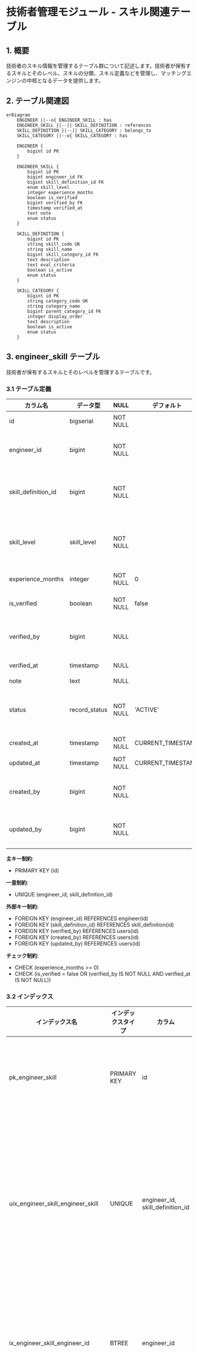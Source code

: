 # 技術者管理モジュール - スキル関連テーブル

## 1. 概要

技術者のスキル情報を管理するテーブル群について記述します。技術者が保有するスキルとそのレベル、スキルの分類、スキル定義などを管理し、マッチングエンジンの中核となるデータを提供します。

## 2. テーブル関連図

```mermaid
erDiagram
    ENGINEER ||--o{ ENGINEER_SKILL : has
    ENGINEER_SKILL }|--|| SKILL_DEFINITION : references
    SKILL_DEFINITION }|--|| SKILL_CATEGORY : belongs_to
    SKILL_CATEGORY ||--o{ SKILL_CATEGORY : has
    
    ENGINEER {
        bigint id PK
    }
    
    ENGINEER_SKILL {
        bigint id PK
        bigint engineer_id FK
        bigint skill_definition_id FK
        enum skill_level
        integer experience_months
        boolean is_verified
        bigint verified_by FK
        timestamp verified_at
        text note
        enum status
    }
    
    SKILL_DEFINITION {
        bigint id PK
        string skill_code UK
        string skill_name
        bigint skill_category_id FK
        text description
        text eval_criteria
        boolean is_active
        enum status
    }
    
    SKILL_CATEGORY {
        bigint id PK
        string category_code UK
        string category_name
        bigint parent_category_id FK
        integer display_order
        text description
        boolean is_active
        enum status
    }
```

## 3. engineer_skill テーブル

技術者が保有するスキルとそのレベルを管理するテーブルです。

### 3.1 テーブル定義

| カラム名 | データ型 | NULL | デフォルト | 説明 |
|---------|---------|------|-----------|------|
| id | bigserial | NOT NULL | | 主キー |
| engineer_id | bigint | NOT NULL | | 技術者ID (外部キー) |
| skill_definition_id | bigint | NOT NULL | | スキル定義ID (外部キー) |
| skill_level | skill_level | NOT NULL | | スキルレベル (列挙型:1-5) |
| experience_months | integer | NOT NULL | 0 | 経験月数 |
| is_verified | boolean | NOT NULL | false | 検証済フラグ |
| verified_by | bigint | NULL | | 検証者ID (外部キー) |
| verified_at | timestamp | NULL | | 検証日時 |
| note | text | NULL | | 備考 |
| status | record_status | NOT NULL | 'ACTIVE' | レコード状態 (列挙型) |
| created_at | timestamp | NOT NULL | CURRENT_TIMESTAMP | 作成日時 |
| updated_at | timestamp | NOT NULL | CURRENT_TIMESTAMP | 更新日時 |
| created_by | bigint | NOT NULL | | 作成者ID (外部キー) |
| updated_by | bigint | NOT NULL | | 更新者ID (外部キー) |

**主キー制約**:
- PRIMARY KEY (id)

**一意制約**:
- UNIQUE (engineer_id, skill_definition_id)

**外部キー制約**:
- FOREIGN KEY (engineer_id) REFERENCES engineer(id)
- FOREIGN KEY (skill_definition_id) REFERENCES skill_definition(id)
- FOREIGN KEY (verified_by) REFERENCES users(id)
- FOREIGN KEY (created_by) REFERENCES users(id)
- FOREIGN KEY (updated_by) REFERENCES users(id)

**チェック制約**:
- CHECK (experience_months >= 0)
- CHECK (is_verified = false OR (verified_by IS NOT NULL AND verified_at IS NOT NULL))

### 3.2 インデックス

| インデックス名 | インデックスタイプ | カラム | 説明 |
|--------------|-----------------|-------|------|
| pk_engineer_skill | PRIMARY KEY | id | 主キーインデックス |
| uix_engineer_skill_engineer_skill | UNIQUE | engineer_id, skill_definition_id | 技術者とスキルの組み合わせの一意性保証 |
| ix_engineer_skill_engineer_id | BTREE | engineer_id | 技術者別のスキル検索向け |
| ix_engineer_skill_skill_definition_id | BTREE | skill_definition_id | スキル別の技術者検索向け |
| ix_engineer_skill_skill_level | BTREE | skill_level | スキルレベルでの絞り込み |
| ix_engineer_skill_is_verified | BTREE | is_verified | 検証状態での絞り込み |

### 3.3 列挙型

#### skill_level
- `LEVEL_1`: 基本的な知識がある（1）
- `LEVEL_2`: 基本的な業務経験がある（2）
- `LEVEL_3`: 一人で業務遂行可能（3）
- `LEVEL_4`: 高度な知識と経験あり（4）
- `LEVEL_5`: エキスパート/指導可能（5）

## 4. skill_definition テーブル

システムで管理するスキル項目のマスターデータを格納するテーブルです。

### 4.1 テーブル定義

| カラム名 | データ型 | NULL | デフォルト | 説明 |
|---------|---------|------|-----------|------|
| id | bigserial | NOT NULL | | 主キー |
| skill_code | varchar(50) | NOT NULL | | スキルコード (一意) |
| skill_name | varchar(100) | NOT NULL | | スキル名称 |
| skill_category_id | bigint | NOT NULL | | スキルカテゴリID (外部キー) |
| description | text | NULL | | 説明 |
| eval_criteria | text | NULL | | 評価基準 |
| is_active | boolean | NOT NULL | true | 有効フラグ |
| status | record_status | NOT NULL | 'ACTIVE' | レコード状態 (列挙型) |
| created_at | timestamp | NOT NULL | CURRENT_TIMESTAMP | 作成日時 |
| updated_at | timestamp | NOT NULL | CURRENT_TIMESTAMP | 更新日時 |
| created_by | bigint | NOT NULL | | 作成者ID (外部キー) |
| updated_by | bigint | NOT NULL | | 更新者ID (外部キー) |

**主キー制約**:
- PRIMARY KEY (id)

**一意制約**:
- UNIQUE (skill_code)

**外部キー制約**:
- FOREIGN KEY (skill_category_id) REFERENCES skill_category(id)
- FOREIGN KEY (created_by) REFERENCES users(id)
- FOREIGN KEY (updated_by) REFERENCES users(id)

### 4.2 インデックス

| インデックス名 | インデックスタイプ | カラム | 説明 |
|--------------|-----------------|-------|------|
| pk_skill_definition | PRIMARY KEY | id | 主キーインデックス |
| uix_skill_definition_skill_code | UNIQUE | skill_code | スキルコードの一意性保証 |
| ix_skill_definition_skill_name | BTREE | skill_name | スキル名での検索向け |
| ix_skill_definition_skill_category_id | BTREE | skill_category_id | カテゴリ別のスキル検索向け |
| ix_skill_definition_is_active | BTREE | is_active | 有効なスキルのみの絞り込み |

## 5. skill_category テーブル

スキルのグループ化のためのカテゴリを管理するテーブルです。

### 5.1 テーブル定義

| カラム名 | データ型 | NULL | デフォルト | 説明 |
|---------|---------|------|-----------|------|
| id | bigserial | NOT NULL | | 主キー |
| category_code | varchar(50) | NOT NULL | | カテゴリコード (一意) |
| category_name | varchar(100) | NOT NULL | | カテゴリ名称 |
| parent_category_id | bigint | NULL | | 親カテゴリID (自己参照) |
| display_order | integer | NOT NULL | 0 | 表示順 |
| description | text | NULL | | 説明 |
| is_active | boolean | NOT NULL | true | 有効フラグ |
| status | record_status | NOT NULL | 'ACTIVE' | レコード状態 (列挙型) |
| created_at | timestamp | NOT NULL | CURRENT_TIMESTAMP | 作成日時 |
| updated_at | timestamp | NOT NULL | CURRENT_TIMESTAMP | 更新日時 |
| created_by | bigint | NOT NULL | | 作成者ID (外部キー) |
| updated_by | bigint | NOT NULL | | 更新者ID (外部キー) |

**主キー制約**:
- PRIMARY KEY (id)

**一意制約**:
- UNIQUE (category_code)

**外部キー制約**:
- FOREIGN KEY (parent_category_id) REFERENCES skill_category(id)
- FOREIGN KEY (created_by) REFERENCES users(id)
- FOREIGN KEY (updated_by) REFERENCES users(id)

**チェック制約**:
- CHECK (display_order >= 0)

### 5.2 インデックス

| インデックス名 | インデックスタイプ | カラム | 説明 |
|--------------|-----------------|-------|------|
| pk_skill_category | PRIMARY KEY | id | 主キーインデックス |
| uix_skill_category_category_code | UNIQUE | category_code | カテゴリコードの一意性保証 |
| ix_skill_category_parent_category_id | BTREE | parent_category_id | 親カテゴリでの検索向け |
| ix_skill_category_display_order | BTREE | display_order | 表示順でのソート |
| ix_skill_category_is_active | BTREE | is_active | 有効なカテゴリのみの絞り込み |

## 6. 初期データ

### 6.1 skill_category 初期データ例

以下のようなスキルカテゴリの初期データを設定します。

| category_code | category_name | parent_category_id | display_order |
|--------------|--------------|-------------------|--------------|
| PROG_LANG | プログラミング言語 | NULL | 10 |
| FRAMEWORK | フレームワーク | NULL | 20 |
| DB | データベース | NULL | 30 |
| OS | OS | NULL | 40 |
| MIDDLEWARE | ミドルウェア | NULL | 50 |
| CLOUD | クラウド | NULL | 60 |
| TOOL | 開発ツール | NULL | 70 |
| METHOD | 開発手法 | NULL | 80 |
| BUSINESS | 業務知識 | NULL | 90 |
| JAVA | Java | PROG_LANG | 11 |
| CSHARP | C# | PROG_LANG | 12 |
| PYTHON | Python | PROG_LANG | 13 |
| JAVASCRIPT | JavaScript | PROG_LANG | 14 |
| TYPESCRIPT | TypeScript | PROG_LANG | 15 |
| SPRING | Spring | FRAMEWORK | 21 |
| DOTNET | .NET | FRAMEWORK | 22 |
| DJANGO | Django | FRAMEWORK | 23 |
| REACT | React | FRAMEWORK | 24 |
| ANGULAR | Angular | FRAMEWORK | 25 |

### 6.2 skill_definition 初期データ例

以下のようなスキル定義の初期データを設定します。

| skill_code | skill_name | skill_category_id | description |
|-----------|-----------|-----------------|------------|
| JAVA_CORE | Java基礎 | JAVA | Java言語の基本的な知識と経験 |
| JAVA_ADV | Java応用 | JAVA | Javaの高度な機能の知識と経験 |
| SPRING_BOOT | Spring Boot | SPRING | Spring Bootフレームワークの知識と経験 |
| SPRING_MVC | Spring MVC | SPRING | Spring MVCフレームワークの知識と経験 |
| SPRING_DATA | Spring Data | SPRING | Spring Dataの知識と経験 |
| SPRING_SECURITY | Spring Security | SPRING | Spring Securityの知識と経験 |
| POSTGRES | PostgreSQL | DB | PostgreSQLの知識と経験 |
| ORACLE | Oracle | DB | Oracleデータベースの知識と経験 |
| SQL_SERVER | SQL Server | DB | SQL Serverの知識と経験 |
| MYSQL | MySQL | DB | MySQLの知識と経験 |
| MONGODB | MongoDB | DB | MongoDBの知識と経験 |
| LINUX | Linux | OS | Linuxの知識と経験 |
| WINDOWS | Windows | OS | Windowsの知識と経験 |
| DOCKER | Docker | MIDDLEWARE | Dockerの知識と経験 |
| KUBERNETES | Kubernetes | MIDDLEWARE | Kubernetesの知識と経験 |
| AWS | AWS | CLOUD | Amazon Web Servicesの知識と経験 |
| AZURE | Azure | CLOUD | Microsoft Azureの知識と経験 |
| GCP | GCP | CLOUD | Google Cloud Platformの知識と経験 |

## 7. 主要クエリパターン

### 7.1 技術者のスキル検索

#### スキルレベルと経験月数による技術者検索
```
SELECT e.* FROM engineer e
JOIN engineer_skill es ON e.id = es.engineer_id
JOIN skill_definition sd ON es.skill_definition_id = sd.id
WHERE sd.skill_code = 'JAVA_CORE'
  AND es.skill_level >= 'LEVEL_3'
  AND es.experience_months >= 24
```

#### 複数スキル条件での技術者検索
```
SELECT e.*, COUNT(DISTINCT sd.id) as match_count
FROM engineer e
JOIN engineer_skill es ON e.id = es.engineer_id
JOIN skill_definition sd ON es.skill_definition_id = sd.id
WHERE (sd.skill_code = 'SPRING_BOOT' AND es.skill_level >= 'LEVEL_3')
   OR (sd.skill_code = 'POSTGRES' AND es.skill_level >= 'LEVEL_2')
GROUP BY e.id
ORDER BY match_count DESC
```

### 7.2 カテゴリ別スキル検索

#### カテゴリ階層を考慮したスキル検索
```
WITH RECURSIVE category_tree AS (
  SELECT id, category_code, category_name, parent_category_id
  FROM skill_category
  WHERE category_code = 'SPRING'
  
  UNION ALL
  
  SELECT sc.id, sc.category_code, sc.category_name, sc.parent_category_id
  FROM skill_category sc
  JOIN category_tree ct ON sc.parent_category_id = ct.id
)
SELECT sd.* FROM skill_definition sd
JOIN category_tree ct ON sd.skill_category_id = ct.id
WHERE sd.is_active = true
ORDER BY sd.skill_name
```

### 7.3 技術者のスキルサマリー

#### 技術者のスキルレベル分布集計
```
SELECT 
  e.id as engineer_id,
  e.last_name || ' ' || e.first_name as engineer_name,
  sc.category_name,
  COUNT(es.id) as skill_count,
  SUM(CASE WHEN es.skill_level = 'LEVEL_5' THEN 1 ELSE 0 END) as level5_count,
  SUM(CASE WHEN es.skill_level = 'LEVEL_4' THEN 1 ELSE 0 END) as level4_count,
  SUM(CASE WHEN es.skill_level = 'LEVEL_3' THEN 1 ELSE 0 END) as level3_count,
  SUM(CASE WHEN es.skill_level = 'LEVEL_2' THEN 1 ELSE 0 END) as level2_count,
  SUM(CASE WHEN es.skill_level = 'LEVEL_1' THEN 1 ELSE 0 END) as level1_count
FROM engineer e
JOIN engineer_skill es ON e.id = es.engineer_id
JOIN skill_definition sd ON es.skill_definition_id = sd.id
JOIN skill_category sc ON sd.skill_category_id = sc.id
WHERE e.id = :engineerId
GROUP BY e.id, e.last_name, e.first_name, sc.category_name
```

## 8. データメンテナンス

### 8.1 定期メンテナンス処理

#### スキル情報の鮮度保証
技術者のスキル情報が一定期間（例：1年）更新されていない場合に通知を出す処理を実装します。

```
SELECT e.id, e.last_name, e.first_name, e.email_address,
       MAX(es.updated_at) as last_skill_update
FROM engineer e
JOIN engineer_skill es ON e.id = es.engineer_id
WHERE e.employment_status = 'ACTIVE'
GROUP BY e.id, e.last_name, e.first_name, e.email_address
HAVING MAX(es.updated_at) < CURRENT_TIMESTAMP - INTERVAL '1 year'
```

#### スキル定義の利用状況確認
使用されていないスキル定義を特定するクエリです。

```
SELECT sd.id, sd.skill_code, sd.skill_name
FROM skill_definition sd
LEFT JOIN engineer_skill es ON sd.id = es.skill_definition_id
WHERE es.id IS NULL
  AND sd.is_active = true
```

### 8.2 データ整合性チェック

#### スキルレベルと経験月数の整合性チェック
スキルレベルが高いのに経験月数が短いなど、不整合な可能性があるデータを検出します。

```
SELECT es.id, e.last_name, e.first_name, sd.skill_name,
       es.skill_level, es.experience_months
FROM engineer_skill es
JOIN engineer e ON es.engineer_id = e.id
JOIN skill_definition sd ON es.skill_definition_id = sd.id
WHERE (es.skill_level = 'LEVEL_5' AND es.experience_months < 36)
   OR (es.skill_level = 'LEVEL_4' AND es.experience_months < 18)
```

## 9. セキュリティ考慮事項

### 9.1 アクセス制御

- エンジニア自身のスキル情報の編集権限
- スキル検証者としての権限（HR担当者、技術リーダーなど）
- スキルマスターデータの管理権限

### 9.2 監査ログ

- スキル情報の変更履歴を監査ログテーブルに記録
- スキル検証アクションのログ記録

## 10. パフォーマンス最適化

### 10.1 検索最適化

スキルベースの技術者検索はシステムの中核機能であり、以下の最適化を検討します。

- 頻出する検索条件（スキル、レベル、経験月数）に対するインデックス活用
- 複数スキル条件での検索パフォーマンス向上のための工夫
  - マテリアライズドビューの活用
  - キャッシュの検討

### 10.2 マテリアライズドビュー

スキル集計データなど、頻繁に利用される集計情報に対してマテリアライズドビューの活用を検討します。

```
CREATE MATERIALIZED VIEW mv_engineer_skill_summary AS
SELECT 
  e.id as engineer_id,
  e.last_name || ' ' || e.first_name as engineer_name,
  e.employment_status,
  COUNT(es.id) as total_skills,
  SUM(CASE WHEN es.skill_level = 'LEVEL_5' OR es.skill_level = 'LEVEL_4' THEN 1 ELSE 0 END) as expert_skills,
  ARRAY_AGG(DISTINCT sc.category_code) as skill_categories
FROM engineer e
JOIN engineer_skill es ON e.id = es.engineer_id
JOIN skill_definition sd ON es.skill_definition_id = sd.id
JOIN skill_category sc ON sd.skill_category_id = sc.id
WHERE e.status = 'ACTIVE'
GROUP BY e.id, e.last_name, e.first_name, e.employment_status;

CREATE INDEX ix_mv_engineer_skill_summary_categories ON mv_engineer_skill_summary USING GIN(skill_categories);
```

## 11. 運用上の注意点

### 11.1 スキルマスターのメンテナンス

- 新しい技術の追加：常に最新のスキルを反映するため、定期的なマスター更新が必要
- 旧技術の扱い：使用頻度が低下した技術は非アクティブ化（削除ではなく論理的な無効化）
- カテゴリ構造の変更：カテゴリ階層を変更する場合は影響範囲の確認が必要

### 11.2 スキル評価の一貫性確保

- スキル評価基準の明確な定義
- 評価者間での評価基準の統一
- 定期的な評価基準の見直しと調整

### 11.3 データ移行時の注意点

- スキルコードの一貫性確保
- スキルレベル評価尺度の変換マッピング
- 親子関係を持つカテゴリデータの移行順序に注意